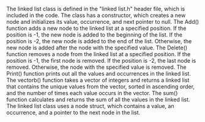 The linked list class is defined in the "linked list.h" header file, which is included in the code.
The class has a constructor, which creates a new node and initializes its value, occurrence, and next pointer to null.
The Add() function adds a new node to the linked list at a specified position. If the position is -1, the new node is added to the beginning of the list. If the position is -2, the new node is added to the end of the list. Otherwise, the new node is added after the node with the specified value.
The Delete() function removes a node from the linked list at a specified position. If the position is -1, the first node is removed. If the position is -2, the last node is removed. Otherwise, the node with the specified value is removed.
The Print() function prints out all the values and occurrences in the linked list.
The vectorb() function takes a vector of integers and returns a linked list that contains the unique values from the vector, sorted in ascending order, and the number of times each value occurs in the vector.
The sum() function calculates and returns the sum of all the values in the linked list.
The linked list class uses a node struct, which contains a value, an occurrence, and a pointer to the next node in the list.
